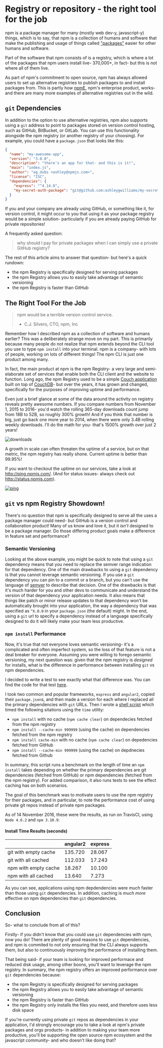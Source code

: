 # Registry or repository - the right tool for the job

npm is a package manager for many (mostly web dev-y, javascript-y) things, which is
to say, that npm is a collection of humans and software that make the publishing and
usage of things called ["packages"](https://docs.npmjs.com/how-npm-works/packages)
easier for other humans and software.

Part of the software that npm consists of is a registry, which is where a lot of the
packages that npm users install live- 370,000+, in fact- but this is not where all of 
them live.

As part of npm's commitment to open source, npm has always allowed users to set up
alternative registries to publish packages to and install packages from. This is 
partly how [npmE](https://www.npmjs.com/enterprise), npm's enterprise product, works-
and there are many more examples of alternative registries out in the wild.

## `git` Dependencies

In addition to the option to use alternative registries, npm also supports using a
`git` address to point to packages stored on version control hosting, such as GitHub,
BitBucket, or GitLab. You can use this functionality alongside the npm registry (or
another registry of your choosing). For example, you could have a `package.json` that
looks like this:

```json
{
  "name": "my-awesome-app",
  "version": "3.0.0",
  "description": "there's an app for that- and this is it!",
  "main": "index.js",
  "author": "ag_dubs <ashley@npmjs.com>",
  "license": "ISC",
  "dependencies": {
    "express": "^4.14.0",
    "my-secret-auth-package": "git@github.com:ashleygwilliams/my-secret-auth-package.git"
  }
}
```

If you and your company are already using GitHub, or something like it, for version
control, it might occur to you that using it as your package registry would be a 
simple solution- particularly if you are already paying GitHub for private repositories!

A frequently asked question:

> why should I pay for private packages when I can simply use a private GitHub registry?

The rest of this article aims to answer that question- but here's a quick rundown:

- the npm Registry is specifically designed for serving packages
- the npm Registry allows you to easily take advantage of semantic versioning
- the npm Registry is faster than GitHub

## The Right Tool For the Job

> npm would be a terrible version control service.
> - C.J. Silvero, CTO, npm, Inc

Remember how I described npm as a collection of software and humans earlier? This was a 
deliberately strange move on my part. This is primarily because many people do not realize
that npm extends beyond the CLI tool you use to type `npm install` into your terminal.
npm is a company- with lots of people, working on lots of different things! The npm CLI is
just one product among many.

In fact, the main product at npm is the npm Registry- a very large and semi-elaborate set
of services that enable both the CLI client and the website to function. Long ago, the npm
Registry used to be a simple [Couch application](https://github.com/npm/npm-registry-couchapp)
built on top of [CouchDB](http://couchdb.apache.org/)- but over the years, it has grown and
changed, specifically for the purposes of improving uptime and performance.

Even just a brief glance at some of the data around the activity on registry reveals
pretty awesome numbers. If you compare numbers from November 1, 2015 to 2016- you'd watch
the rolling 365-day downloads count jump from 18B to 52B, so roughly 300% growth! And if you
think that number is big, just go back one more year to 2014, when there were only 3.4B
rolling weekly downloads. I'll do the math for you- that's 1500% growth over just 2 years!

![downloads](assets/downloads.png)

A growth in scale can often threaten the uptime of a service, but on that metric, the npm
registry has really shone. Current uptime is better than 99.95%!

If you want to checkout the uptime on our services, take a look at http://ping.npmjs.com/.
(And for status issues- always check out http://status.npmjs.com).

[![ping](assets/reliable.png)](http://ping.npmjs.com/)

## `git` vs npm Registry Showdown!

There's no question that npm is specifically designed to serve all the uses a package
manager could need- but GitHub is a version control and collaboration product! Many of us
know and love it, but it *isn't* designed to be a package manager. Do those differing
product goals make a difference in feature set and performance? 

### Semantic Versioning

Looking at the above example, you might be quick to note that using a `git` dependency means
that you need to replace the semver range indication for that dependency. One of the main
drawbacks to using a `git` dependency is that you cannot leverage semantic versioning. If you
use a `git` dependency you can pin to a commit or a branch, but you can't use the language
of [semver](http://semver.org/) to describe that decision. One of the drawbacks is that it's
much harder for you and other devs to communicate and understand the version of that
dependency your application needs. It also means that things like patch or minor release
updates to that dependency won't be automatically brought into your application, the way a
dependency that was specified as `^X.0.0` in your `package.json` (the default) might. In the end,
using a `git` url to specify a dependency instead of a language specifically designed to do it 
will likely make your team less productive.

### `npm install` Performance

Now, it's true that not everyone loves semantic versioning- it's a complicated and often
imperfect system, so the loss of that feature is not a deal breaker for everyone. Assuming
you were willing to forego semantic versioning, my next question was: given that the npm
registry is *designed* for installs, what is the difference in performance between installing
`git` vs npm dependencies.

I decided to write a test to see exactly what that difference was. You can find the code for
that test [here](https://github.com/ashleygwilliams/npm-git-benchmark). 

I took two common and popular frameworks, `express` and `angular2`, copied their
`package.json`s, and then made a version for each where I replaced all the primary
dependencies with `git` URLs. Then I wrote a [shell script](https://github.com/ashleygwilliams/npm-git-benchmark/blob/432e434a61b1f8b44172223d3173a7cf78e8246b/benchmark.sh) which timed the following
sitations using the `time` utility:

- `npm install` with no cache (`npm cache clear`) on dependecies fetched from the npm registry
- `npm install --cache-min 999999` (using the cache) on dependencies fetched from the npm registry
- `npm install cache-min` with no cache (`npm cache clear`) on depedencies fetched from GitHub
- `npm install --cache-min 999999` (using the cache) on depdnecies fetched from Github 

In summary, this script runs a benchmark on the length of time an `npm install` takes depending
on whether the primary dependencies are git dependencies (fetched from GitHub) or
npm dependencies (fetched from the npm registry). For added comparison, it also runs
tests to see the effect caching has on both scenarios.

The goal of this benchmark was to motivate users to use the npm registry for their
packages, and in particular, to note the performance cost of using private git repos
instead of private npm packages.

As of 14 November 2016, these were the results, as run on TravisCI, using `Node 4.6.2`
and `npm 3.10.9`:

#### Install Time Results (seconds)

|                      | angular2 | express |
|----------------------|----------|---------|
| git with empty cache | 135.720  | 28.067  |
| git with all cached  | 112.033  | 17.243  |
| npm with empty cache | 18.267   | 10.100  |
| npm with all cached  | 13.640   | 7.273   |

As you can see, applications using npm depdendencies were *much* faster than those using
`git` dependencies. In addition, caching is *much more* effective on npm dependencies
than `git` dependencies.

## Conclusion

So- what to conclude from all of this?

Firstly- if you didn't know that you could use `git` dependencies with npm, now you do! There
are plenty of good reasons to use `git` dependencies, and npm is commited to not only ensuring
that the CLI always supports them, but also to continuously improving the performance of 
installing them.

That being said- if your team is looking for improved performace and reduced disk usage, among
other boons, you'll want to leverage the npm registry. In summary, the npm registry offers
an improved performance over `git` dependencies because: 

- the npm Registry is specifically designed for serving packages
- the npm Registry allows you to easily take advantage of semantic versioning
- the npm Registry is faster than GitHub
- the npm Registry only installs the files you need, and therefore uses less disk space

If you're currently using private `git` repos as dependencies in your application, I'd strongly
encourage you to take a look at npm's private packages and orgs products- in addition to making
your team more productive, you'll be supporting the open source npm ecosystem and the
javascript community- and who doesn't like doing that?
